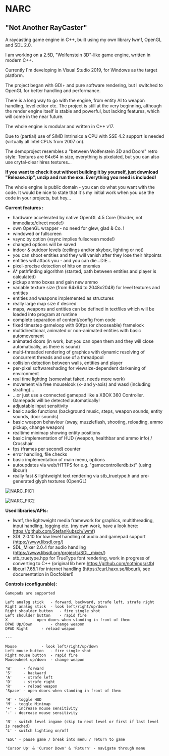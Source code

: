 # NARC

## "Not Another RayCaster"

A raycasting game engine in C++, built using my own library lwmf, OpenGL and SDL 2.0.

I am working on a 2.5D, "Wolfenstein 3D"-like game engine, written in modern C++.

Currently I´m developing in Visual Studio 2019, for Windows as the target platform.

The project began with GDI+ and pure software rendering, but I switched to OpenGL for better handling and performance.

There is a long way to go with the engine, from entity AI to weapon handling, level editor etc. The project is still at the very beginning, although the render engine itself is stable and powerful, but lacking features, which will come in the near future.

The whole engine is modular and written in C++ v17.

Due to (partial) use of SIMD Intrinsics a CPU with SSE 4.2 support is needed (virtually all Intel CPUs from 2007 on).

The demoproject resembles a "between Wolfenstein 3D and Doom" retro style: Textures are 64x64 in size, everything is pixelated, but you can also use crytal-clear hires textures...

**If you want to check it out without building it by yourself, just download "Release.zip", unzip and run the exe. Everything you need is included!**

The whole engine is public domain - you can do what you want with the code. It would be nice to state that it´s my initial work when you use the code in your projects, but hey...

**Current features :**

  - hardware accelerated by native OpenGL 4.5 Core (Shader, not immediate/direct mode!)
  - own OpenGL wrapper - no need for glew, glad & Co. !
  - windowed or fullscreen
  - vsync by option (vsync implies fullscreen mode!)
  - changed options will be saved
  - indoor & outdoor levels (ceilings and/or skybox, lighting or not)
  - you can shoot entities and they will vanish after they lose their hitpoints
  - entities will attack you - and you can die...DIE...
  - pixel-precise detection of hits on enemies
  - A* pathfinding algorithm (started, path between entities and player is calculated)
  - pickup ammo boxes and gain new ammo
  - variable texture size (from 64x64 to 2048x2048) for level textures and entities
  - entities and weapons implemented as structures
  - really large map size if desired
  - maps, weapons and entities can be defined in textfiles which will be loaded into program at runtime
  - complete separation of content/config from code
  - fixed timestep gameloop with 60fps (or chooseable) framelock
  - multidirectional, animated or non-animated entities with basic automovement
  - animated doors (in work, but you can open them and they will close automatically, as there is sound)
  - multi-threaded rendering of graphics with dynamic resolving of concurrent threads and use of a threadpool
  - collision detection between walls, entities and player
  - per-pixel softwareshading for viewsize-dependent darkening of environment
  - real time lighting (somewhat faked, needs more work)
  - movement via free mouselook (x- and y-axis) and wasd (including strafing)...
  - ...or just use a connected gamepad like a XBOX 360 Controller. Gamepads will be detected automatically!
  - adjustable input sensitivity
  - basic audio functions (background music, steps, weapon sounds, entity sounds, door sounds)
  - basic weapon behaviour (sway, muzzleflash, shooting, reloading, ammo pickup, change weapon)
  - realtime minimap showing entity positions
  - basic implementation of HUD (weapon, healthbar and ammo info) / Crosshair
  - fps (frames per second) counter
  - error handling, file checks
  - basic implementation of main menu, options
  - autoupdates via web/HTTPS for e.g. "gamecontrollerdb.txt" (using libcurl)
  - really fast & lightweight text rendering via stb_truetype.h and pre-generated glyph textures (OpenGL)

![NARC_PIC1](https://github.com/StefanKubsch/NARC/blob/master/Documentation/NARC.png)

![NARC_PIC2](https://github.com/StefanKubsch/NARC/blob/master/Documentation/NARC1.png)

**Used libraries/APIs:**

  - lwmf, the lightweight media framework for graphics, multithreading, input handling, logging etc. (my own work, have a look here: https://github.com/StefanKubsch/lwmf)
  - SDL 2.0.10 for low level handling of audio and gamepad support (https://www.libsdl.org/)
  - SDL_Mixer 2.0.4 for audio handling (https://www.libsdl.org/projects/SDL_mixer/)
  - stb_truetype.hpp for TrueType font rendering, work in progress of converting to C++ (original lib here:https://github.com/nothings/stb)
  - libcurl 7.65.1 for internet handling (https://curl.haxx.se/libcurl/, see documentation in Docfolder!)
  
**Controls (configurable):**
  
	Gamepads are supported
	
	Left analog stick 	- forward, backward, strafe left, strafe right
	Right analog stick 	- look left/right/up/down
	Right shoulder button 	- fire single shot
	Left shoulder button	- rapid fire
	X			- open doors when standing in front of them
	DPAD Up/Down 		- change weapon
	DPAD Right 		- reload weapon
	
	---
	
	Mouse 			- look left/right/up/down
	Left mouse button 	- fire single shot
	Right mouse button	- rapid fire
	Mousewheel up/down 	- change weapon
	
	'W' 	- forward
	'S' 	- backward
	'A' 	- strafe left
	'D' 	- strafe right
	'R' 	- reload weapon
	'Space' - open doors when standing in front of them
  
	'H' - toggle HUD
	'M' - toggle Minimap
	'+' - increase mouse sensitivity
	'-' - decrease mouse sensitivity
	
	'N' - switch level ingame (skip to next level or first if last level is reached)
	'L' - switch lighting on/off
	
	'ESC' - pause game / break into menu / return to game
	
	'Cursor Up' & 'Cursor Down' & 'Return' - navigate through menu
